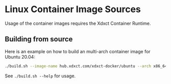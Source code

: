# Linux Container Image Sources

Usage of the container images requires the Xdxct Container Runtime.

## Building from source

Here is an example on how to build an multi-arch container image for Ubuntu 20.04:

```bash
./build.sh --image-name hub.xdxct.com/xdxct-docker/ubuntu --arch x86_64 --os ubuntu --os-version 20.04  --load
```

See `./build.sh --help` for usage.

